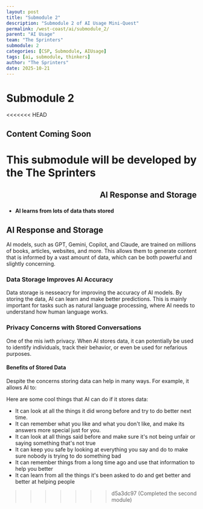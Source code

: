 ```yaml
---
layout: post
title: "Submodule 2"
description: "Submodule 2 of AI Usage Mini-Quest"
permalink: /west-coast/ai/submodule_2/
parent: "AI Usage"
team: "The Sprinters"
submodule: 2
categories: [CSP, Submodule, AIUsage]
tags: [ai, submodule, thinkers]
author: "The Sprinters"
date: 2025-10-21
---
```


# Submodule 2

<<<<<<< HEAD
## Content Coming Soon

This submodule will be developed by the The Sprinters
=======
<h2 style="text-align:right;">


AI Response and Storage</h2>


* **AI learns from lots of data thats stored**
<h2>AI Response and Storage</h2>

<p>AI models, such as GPT, Gemini, Copilot, and Claude, are trained on millions of books, articles, websites, and more. This allows them to generate content that is informed by a vast amount of data, which can be both powerful and slightly concerning.</p>

<h3>Data Storage Improves AI Accuracy</h3>

<p>Data storage is nesseacry for improving the accuracy of AI models. By storing the data, AI can learn and make better predictions. This is mainly important for tasks such as natural language processing, where AI needs to understand how human language works.</p>

<h3>Privacy Concerns with Stored Conversations</h3>

<p>One of the mis iwth privacy. When AI stores data, it can potentially be used to identify individuals, track their behavior, or even be used for nefarious purposes.</p>

<h4>Benefits of Stored Data</h4>

<p>Despite the concerns storing data can help in many ways. For example, it allows AI to:</p>

Here are some cool things that AI can do if it stores data:

* It can look at all the things it did wrong before and try to do better next time.
* It can remember what you like and what you don't like, and make its answers more special just for you.
* It can look at all things said before and make sure it's not being unfair or saying something that's not true
* It can keep you safe by looking at everything you say and do to make sure nobody is trying to do something bad
* It can remember things from a long time ago and use that information to help you better
* It can learn from all the things it's been asked to do and get better and better at helping people

>>>>>>> d5a3dc97 (Completed the second module)
